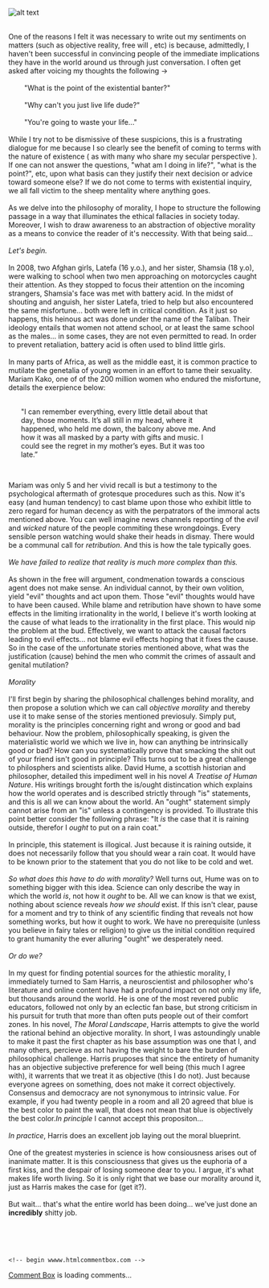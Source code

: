 ![alt text](https://theCaseFor.github.io/morality2.jpeg)

<html>
  <body>
    <p><br>One of the reasons I felt it was necessary to write out my sentiments on matters (such as objective reality, free will , etc) is because, admittedly, I haven't been successful in convincing people of the immediate implications they have in the world around us through just conversation. I often get asked after voicing my thoughts the following -><br><br>&nbsp;&nbsp;&nbsp;&nbsp;&nbsp;&nbsp;&nbsp;&nbsp;"What is the point of the existential banter?"<br><br>&nbsp;&nbsp;&nbsp;&nbsp;&nbsp;&nbsp;&nbsp;&nbsp;"Why can't you just live life dude?"&nbsp;&nbsp;&nbsp;&nbsp;&nbsp;&nbsp;&nbsp;&nbsp;<br><br>&nbsp;&nbsp;&nbsp;&nbsp;&nbsp;&nbsp;&nbsp;&nbsp;"You're going to waste your life..."<br><br>While I try not to be dismissive of these suspicions, this is a frustrating dialogue for me because I so clearly see the benefit of coming to terms with the nature of existence ( as with many who share my secular perspective ). If one can not answer the questions, "what am I doing in life?", "what is the point?", etc, upon what basis can they justify their next decision or advice toward someone else? If we do not come to terms with existential inquiry, we all fall victim to the sheep mentality where anything goes.<br><br>As we delve into the philosophy of morality, I hope to structure the following passage in a way that illuminates the ethical fallacies in society today. Moreover, I wish to draw awareness to an abstraction of objective morality as a means to convice the reader of it's neccessity. With that being said...<br><br><i> Let's begin.</i><br><br> In 2008, two Afghan girls, Latefa (16 y.o.), and her sister, Shamsia (18 y.o), were walking to school when two men approaching on motorcycles caught their attention. As they stopped to focus their attention on the incoming strangers, Shamsia's face was met with battery acid. In the midst of shouting and anguish, her sister Latefa, tried to help but also encountered the same misfortune... both were left in critical condition. As it just so happens, this heinous act was done under the name of the Taliban. Their ideology entails that women not attend school, or at least the same school as the males... in some cases, they are not even permitted to read. In order to prevent retaliation, battery acid is often used to blind little girls.<br><br> In many parts of Africa, as well as the middle east, it is common practice to mutilate the genetalia of young women in an effort to tame their sexuality. Mariam Kako, one of of the 200 million women who endured the misfortune, details the exerpience below:<br><br><p style="margin-left:25px; margin-right:85px; margin-bottom:10px" align="left">"I can remember everything, every little detail about that day, those moments. It’s all still in my head, where it happened, who held me down, the balcony above me. And how it was all masked by a party with gifts and music. I could see the regret in my mother’s eyes. But it was too late.”</p><br><br> Mariam was only 5 and her vivid recall is but a testimony to the psychological aftermath of grotesque procedures such as this. Now it's easy (and human tendency) to cast blame upon those who exhibit little to zero regard for human decency as with the perpatrators of the immoral acts mentioned above. You can well imagine news channels reporting of the <i>evil</i> and <i>wicked</i> nature of the people commiting these wrongdoings. Every sensible person watching would shake their heads in dismay. There would be a communal call for <i>retribution</i>. And this is how the tale typically goes.<br><br><i>We have failed to realize that reality is much more complex than this.</i><br><br>As shown in the free will argument, condmenation towards a conscious agent does not make sense. An individual cannot, by their own volition, yield "evil" thoughts and act upon them. Those "evil" thoughts would have to have been caused. While blame and retribution have shown to have some effects in the limiting irrationality in the world, I believe it's worth looking at the cause of what leads to the irrationality in the first place. This would nip the problem at the bud. Effectively, we want to attack the causal factors leading to evil effects... not blame evil effects hoping that it fixes the cause. So in the case of the unfortunate stories mentioned above, what was the justification (cause) behind the men who commit the crimes of assault and genital mutilation?<br><br><i>Morality</i><br><br>I'll first begin by sharing the philosophical challenges behind morality, and then propose a solution which we can call <i>objective morality</i> and thereby use it to make sense of the stories mentioned previosuly. Simply put, morality is the principles concerning right and wrong or good and bad behaviour. Now the problem, philosophically speaking, is given the materialistic world we which we live in, how can anything be intrinsically good or bad? How can you systematically prove that smacking the shit out of your friend isn't good in principle? This turns out to be a great challenge to philosphers and scientists alike. David Hume, a scottish historian and philosopher, detailed this impediment well in his novel <i>A Treatise of Human Nature</i>. His writings brought forth the is/ought distincation which explains how the world operates and is described strictly through "is" statements, and this is all we can know about the world. An "ought" statement simply cannot arise from an "is" unless a contingency is provided. To illustrate this point better consider the following phrase: "It <i>is</i> the case that it is raining outside, therefor I <i>ought</i> to put on a rain coat."<br><br>In principle, this statement is illogical. Just because it is raining outside, it does not necessarily follow that you should wear a rain coat. It would have to be known prior to the statement that you do not like to be cold and wet.<br><br><i>So what does this have to do with morality?</i><br<br> Well turns out, Hume was on to something bigger with this idea. Science can only describe the way in which the world <i>is</i>, not how it <i>ought</i> to be. All we can know is that we exist, nothing about science reveals <i>how we should</i> exist. If this isn't clear, pause for a moment and try to think of any scientific finding that reveals not how something works, but how it ought to work. We have no prerequisite (unless you believe in fairy tales or religion) to give us the initial condition required to grant humanity the ever alluring "ought" we desperately need.<br><br><i>Or do we?</i><br><br>In my quest for finding potential sources for the athiestic morality, I immediately turned to Sam Harris, a neuroscientist and philosopher who's literature and online content have had a profound impact on not only my life, but thousands around the world. He is one of the most revered public educators, followed not only by an eclectic fan base, but strong criticism in his pursuit for truth that more than often puts people out of their comfort zones. In his novel, <i>The Moral Landscape</i>, Harris attempts to give the world the rational behind an objective morality. In short, I was astoundingly unable to make it past the first chapter as his base assumption was one that I, and many others, percieve as not having the weight to bare the burden of philosophical challenge. Harris pruposes that since the entirety of humanity has an objective subjective preference for well being (this much I agree with), it warrents that we treat it as objective (this I do not). Just because everyone agrees on something, does not make it correct objectively. Consensus and democracy are not synonymous to intrinsic value. For example, if you had twenty people in a room and all 20 agreed that blue is the best color to paint the wall, that does not mean that blue is objectively the best color.<i>In principle</i> I cannot accept this propositon...<br><br><i> In practice</i>, Harris does an excellent job laying out the moral blueprint.<br><br>One of the greatest mysteries in science is how consiousness arises out of inanimate matter. It is this consciousness that gives us the euphoria of a first kiss, and the despair of losing someone dear to you. I argue, it's what makes life worth living. So it is only right that we base our morality around it, just as Harris makes the case for (get it?).<br><br> But wait... that's what the entire world has been doing... we've just done an <b>incredibly</b> shitty job.<br><br>
    </p>
        <br><br>
      <!-- Insert these scripts at the bottom of the HTML, but before you use any Firebase services -->

    <!-- begin wwww.htmlcommentbox.com -->
 <div id="HCB_comment_box"><a href="http://www.htmlcommentbox.com">Comment Box</a> is loading comments...</div>
 <link rel="stylesheet" type="text/css" href="https://www.htmlcommentbox.com/static/skins/bootstrap/twitter-bootstrap.css?v=0" />
 <script type="text/javascript" id="hcb"> /*<!--*/ if(!window.hcb_user){hcb_user={};} (function(){var s=document.createElement("script"), l=hcb_user.PAGE || (""+window.location).replace(/'/g,"%27"), h="https://www.htmlcommentbox.com";s.setAttribute("type","text/javascript");s.setAttribute("src", h+"/jread?page="+encodeURIComponent(l).replace("+","%2B")+"&mod=%241%24wq1rdBcg%2474Xi6S4kGidvwL8ZB4hSD."+"&opts=16862&num=10&ts=1577810820501");if (typeof s!="undefined") document.getElementsByTagName("head")[0].appendChild(s);})(); /*-->*/ </script>
<!-- end www.htmlcommentbox.com -->


  </body>
</html>
